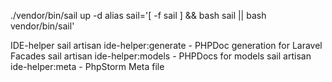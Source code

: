 ./vendor/bin/sail up -d
alias sail='[ -f sail ] && bash sail || bash vendor/bin/sail'

IDE-helper
sail artisan ide-helper:generate - PHPDoc generation for Laravel Facades
sail artisan ide-helper:models - PHPDocs for models
sail artisan ide-helper:meta - PhpStorm Meta file
